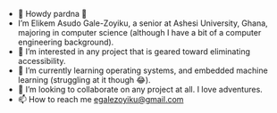 - 👋 Howdy pardna 🤠
- I’m Elikem Asudo Gale-Zoyiku, a senior at Ashesi University, Ghana, majoring in computer science (although I have a bit of a computer engineering background).
- 👀 I’m interested in any project that is geared toward eliminating accessibility.
- 🌱 I’m currently learning operating systems, and embedded machine learning (struggling at it though 😂).
- 💞️ I’m looking to collaborate on any project at all. I love adventures.
- 📫 How to reach me egalezoyiku@gmail.com

<!---
e-c-centric/e-c-centric is a ✨ special ✨ repository because its `README.md` (this file) appears on your GitHub profile.
You can click the Preview link to take a look at your changes.
--->

